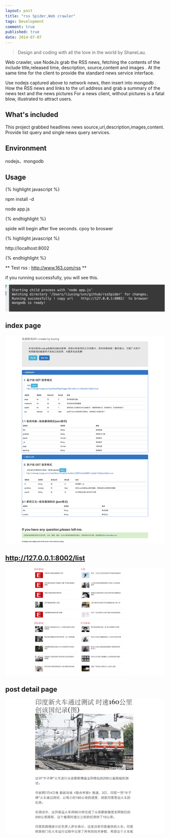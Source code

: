 ```yaml
---
layout: post
title: "rss Spider,Web crawler"
tags: Development
comment: true
published: true
date: 2014-07-07
---
```


> Design and coding with all the love in the world by ShaneLau.

Web crawler, use NodeJs grab the RSS news, fetching the contents of the include title,released time, description, source,content and images . At the same time for the client to provide the standard news service interface.    

Use nodejs captured above to network news, then insert into mongodb .
How the RSS news and links to the url address and grab a summary of the news text and the news pictures For a news client, without pictures is a fatal blow, illustrated to attract users.



## What's included
This project grabbed headlines news source,url,description,images,content.
Provide list query and single news query services.
           


## Environment

nodejs、mongodb

## Usage ##

{% highlight javascript %}

 npm install -d    

 node app.js
    
{% endhighlight %}

spide will begin after five seconds.
cpoy to broswer

{% highlight javascript %}

 http://localhost:8002

{% endhighlight %}

** Test rss : http://www.163.com/rss **

if you running successfully, you will see this.

 

![app](/images/rssspide/0.png)

## index page

![rss spide index page ](/images/rssspide/1.png)

## http://127.0.0.1:8002/list

![news list](/images/rssspide/2.png)

##  post detail page

![list ](/images/rssspide/3.png)

